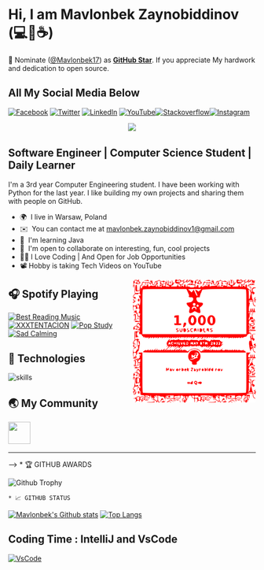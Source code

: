 <!-- Hi 👋 My name is Mavlonbek Zaynobiddinov
============================
<p align="center">
  <a href="https://github.com/DenverCoder1/readme-typing-svg"><img src="https://readme-typing-svg.herokuapp.com?color=%2336BCF7&lines=Full+stack+Web+Developer;Love+Coding;Good+at+Python;Always-Learning&font=Fira%20Code&center=true&width=440&height=45&color=f75c7e&vCenter=true&size=22"></a>
</p>

Software Engineer | Computer Science Student | Daily Learner
-----------------------------------------------------------------

I'm a 3rd year Computer Engineering student. I have been working with Python for the last year. I like building my own projects and sharing them with people on GitHub.

* 🌍  I live in Warsaw, Poland
* ✉️  You can contact me at [mavlonbek.zaynobiddinov1@gmail.com](mailto:mavlonbek.zaynobiddinov1@gmail.com)
* 🧠  I'm learning  Java
* 🤝  I'm open to collaborate on interesting, fun, cool projects
* 👨‍💻  I Love Coding | And Open for Job Opportunities
* 📽️  Hobby is taking Tech Videos on YouTube


### Skills
<p align="left">
<a href="https://www.python.org/" target="_blank" rel="noreferrer"><img src="https://raw.githubusercontent.com/danielcranney/readme-generator/main/public/icons/skills/python-colored.svg" width="36" height="36" alt="Python" /></a>
<a href="https://developer.mozilla.org/en-US/docs/Web/JavaScript" target="_blank" rel="noreferrer"><img src="https://raw.githubusercontent.com/danielcranney/readme-generator/main/public/icons/skills/javascript-colored.svg" width="36" height="36" alt="Javascript" /></a>
<a href="https://docs.microsoft.com/en-us/dotnet/csharp/" target="_blank" rel="noreferrer"><img src="https://raw.githubusercontent.com/danielcranney/readme-generator/main/public/icons/skills/csharp-colored.svg" width="36" height="36" alt="C#" /></a>
<a href="https://www.oracle.com/java/" target="_blank" rel="noreferrer"><img src="https://raw.githubusercontent.com/danielcranney/readme-generator/main/public/icons/skills/java-colored.svg" width="36" height="36" alt="Java" /></a>
<a href="https://developer.mozilla.org/en-US/docs/Glossary/HTML5" target="_blank" rel="noreferrer"><img src="https://raw.githubusercontent.com/danielcranney/readme-generator/main/public/icons/skills/html5-colored.svg" width="36" height="36" alt="HTML5" /></a>
<a href="https://reactjs.org/" target="_blank" rel="noreferrer"><img src="https://raw.githubusercontent.com/danielcranney/readme-generator/main/public/icons/skills/react-colored.svg" width="36" height="36" alt="React" /></a>
<a href="https://getbootstrap.com/" target="_blank" rel="noreferrer"><img src="https://raw.githubusercontent.com/danielcranney/readme-generator/main/public/icons/skills/bootstrap-colored.svg" width="36" height="36" alt="Bootstrap" /></a>
<a href="https://www.mongodb.com/" target="_blank" rel="noreferrer"><img src="https://raw.githubusercontent.com/danielcranney/readme-generator/main/public/icons/skills/mongodb-colored.svg" width="36" height="36" alt="MongoDB" /></a>
<a href="https://www.mysql.com/" target="_blank" rel="noreferrer"><img src="https://raw.githubusercontent.com/danielcranney/readme-generator/main/public/icons/skills/mysql-colored.svg" width="36" height="36" alt="MySQL" /></a>
<a href="https://www.postgresql.org/" target="_blank" rel="noreferrer"><img src="https://raw.githubusercontent.com/danielcranney/readme-generator/main/public/icons/skills/postgresql-colored.svg" width="36" height="36" alt="PostgreSQL" /></a>
<a href="https://flask.palletsprojects.com/en/2.0.x/" target="_blank" rel="noreferrer"><img src="https://raw.githubusercontent.com/danielcranney/readme-generator/main/public/icons/skills/flask-colored.svg" width="36" height="36" alt="Flask" /></a>
<a href="https://www.djangoproject.com/" target="_blank" rel="noreferrer"><img src="https://raw.githubusercontent.com/danielcranney/readme-generator/main/public/icons/skills/django-colored.svg" width="36" height="36" alt="Django" /></a>
<a href="https://ethereum.org/en/" target="_blank" rel="noreferrer"><img src="https://raw.githubusercontent.com/danielcranney/readme-generator/main/public/icons/skills/ethereum-colored.svg" width="36" height="36" alt="Ethereum" /></a>
</p>

### Socials
<a href="https://www.linkedin.com/in/mavlonbek-zaynobiddinov-9a34a61b6" target="_blank" rel="noreferrer"><img src="https://raw.githubusercontent.com/danielcranney/readme-generator/main/public/icons/socials/linkedin.svg" width="45" height="45" /></a><a href="https://stackoverflow.com/users/17987927/mavlonbek-zaynobiddinov" target="_blank" rel="noreferrer"><img src="https://raw.githubusercontent.com/danielcranney/readme-generator/main/public/icons/socials/stackoverflow.svg" width="45" height="45" /></a><a href="https://www.youtube.com/channel/UCaia8ddKiC7B2xqZUCwahTg/videos" target="_blank" rel="noreferrer"> <img src="https://www.logo.wine/a/logo/YouTube/YouTube-Icon-Full-Color-Logo.wine.svg" width="45" height="45" /></a><a href="https://www.instagram.com/mz_vlogs_/?hl=en" target="_blank" rel="noreferrer"> <img src="https://www.logo.wine/a/logo/Instagram/Instagram-Logo.wine.svg" width="45" height="45" /></a>






### Badges

<b>My GitHub Stats</b>


<img align="left" width="47%" height="200px" src="https://awesome-github-stats.azurewebsites.net/user-stats/Mavlonbek17?cardType=level&theme=react"/>

<img align="right" width="47%" height="200px" src="https://github-readme-stats.vercel.app/api/top-langs/?username=Mavlonbek17&layout=compact&cardType=level&theme=react"/>

<b>Top Repositories</b>

<div width="100%" align="center">
<a href="https://github.com/Mavlonbek17/ToDoApp" align="right"><img align="right" width="45%" src="https://github-readme-stats.vercel.app/api/pin/?username=Mavlonbek17&repo=ToDoApp&title_color=0891b2&text_color=ffffff&icon_color=0891b2&bg_color=1c1917&hide_border=true&locale=en" /></a></div><br /><br /><br /><br /><br /><br /><br />
</div> -->





# Hi, I am Mavlonbek Zaynobiddinov (💻💖☕)

📢 Nominate ([@Mavlonbek17](https://github.com/Mavlonbek17)) as **[GitHub Star](https://stars.github.com/nominate)**. If you appreciate My hardwork and dedication to open source.

<!-- markdownlint-enable MD033 -->
##  All My Social Media Below

[![Facebook](https://img.shields.io/badge/Facebook-%231877F2.svg?&style=flat-square&logo=facebook&logoColor=white)](https://m.facebook.com/mavlonbek.zaynobiddinov.3?ref=104) [![Twitter](https://img.shields.io/badge/Twitter-%231DA1F2.svg?&style=flat-square&logo=twitter&logoColor=white)](https://twitter.com/Zaynobiddinov_M) [![LinkedIn](https://img.shields.io/badge/LinkedIn-%230077B5.svg?&style=flat-square&logo=linkedin&logoColor=white)](https://www.linkedin.com/in/mavlonbek-zaynobiddinov-9a34a61b6) [![YouTube](https://img.shields.io/badge/YouTube-%23FF0000.svg?&style=flat-square&logo=youtube&logoColor=white)](https://www.youtube.com/channel/UCaia8ddKiC7B2xqZUCwahTg)[![Stackoverflow](https://img.shields.io/badge/-StackOverFlow-green)](https://stackoverflow.com/users/17987927/mavlonbek-zaynobiddinov)[![Instagram](https://img.shields.io/badge/-INSTAGRAM-blue)](https://www.instagram.com/mz_vlogs_/?hl=en)

<p align="center">
  <a href="https://github.com/DenverCoder1/readme-typing-svg"><img src="https://readme-typing-svg.herokuapp.com?color=%2336BCF7&lines=Full+stack+Web+Developer;Love+Coding;Good+at+Python;Always-Learning&font=Fira%20Code&center=true&width=440&height=45&color=f75c7e&vCenter=true&size=22"></a>
</p>

Software Engineer | Computer Science Student | Daily Learner
-----------------------------------------------------------------

I'm a 3rd year Computer Engineering student. I have been working with Python for the last year. I like building my own projects and sharing them with people on GitHub.

* 🌍  I live in Warsaw, Poland
* ✉️  You can contact me at [mavlonbek.zaynobiddinov1@gmail.com](mailto:mavlonbek.zaynobiddinov1@gmail.com)
* 🧠  I'm learning  Java
* 🤝  I'm open to collaborate on interesting, fun, cool projects
* 👨‍💻  I Love Coding | And Open for Job Opportunities
* 📽️  Hobby is taking Tech Videos on YouTube

<!-- markdownlint-disable MD033 --> 
<a href="https://www.youtube.com/channel/UCaia8ddKiC7B2xqZUCwahTg"><img src="https://github.com/Mavlonbek17/Mavlonbek17/blob/main/YouTubeSub.svg" width="250" align="right" alt="Waren Gonzaga's Dev Card"/></a>
<!-- markdownlint-enable MD033 -->

## 🎧 Spotify Playing

[![Best Reading Music](https://img.shields.io/badge/Best%20Reading%20Music-%231DB954.svg?&style=flat-square&logo=spotify&logoColor=white)](https://open.spotify.com/track/6VcyHKX0tZvwFYtgJL7IcX?si=710019fc64c44844) [![XXXTENTACION](https://img.shields.io/badge/XXXTENTACION%20Music-%231DB954.svg?&style=flat-square&logo=spotify&logoColor=white)](https://open.spotify.com/track/2ZRo7axmMPeSVUvDbGkJah?si=769f3ac431724d63) [![Pop Study](https://img.shields.io/badge/POP%20Study-%231DB954.svg?&style=flat-square&logo=spotify&logoColor=white)](https://open.spotify.com/playlist/37i9dQZF1DWSoyxGghlqv5?si=8942644900ae4ef9) [![Sad Calming](https://img.shields.io/badge/Sad%20Calming-%231DB954.svg?&style=flat-square&logo=spotify&logoColor=white)](https://open.spotify.com/playlist/37i9dQZF1DX7qK8ma5wgG1?si=83fdcf2eb0cb44ca)

<!-- [![Spotify](https://readme-spotify.warengonzaga.com/api/spotify)](https://open.spotify.com/user/vmt7lpqdatuelp2chw7ur2p2l) -->

## 🔧 Technologies

![skills](https://skillicons.dev/icons?i=html,css,c,cs,js,react,mongodb,mysql,py,django,idea,java,stackoverflow,eclipse,flask,docker,git,bash,jquery,nginx,vscode,bootstrap,discord,github&theme=light)

## 🌏 My Community
<a href="https://discord.gg/KzFmddJ2" target="_blank" rel="noreferrer"><img src="https://www.svgrepo.com/show/353655/discord-icon.svg" width="45" height="45" /></a>

<!-- ## 🍀 Sponsors and Supporters

[![BuyMeaCoffee](https://img.shields.io/badge/Buymeacoffee-%23FFDD00.svg?&style=for-the-badge&logo=buy-me-a-coffee&logoColor=black)](https://buymeacoff.ee/warengonzaga) [![Vercel](https://img.shields.io/badge/Vercel-%23000.svg?&style=for-the-badge&logo=vercel&logoColor=white)](https://vercel.com) [![CircleCI](https://img.shields.io/badge/CircleCI-%23000.svg?&style=for-the-badge&logo=CircleCI&logoColor=white)](https://vercel.com) [![GitBook](https://img.shields.io/badge/GitBook-%233884FF.svg?&style=for-the-badge&logo=gitbook&logoColor=white)](https://gitbook.io) [![Digital Ocean](https://img.shields.io/badge/Digital%20Ocean-%230080ff.svg?&style=for-the-badge&logo=digitalocean&logoColor=white)](https://digitalocean.com) [![Deepware](https://img.shields.io/badge/deepware-%23cb2653.svg?&style=for-the-badge&logoColor=white)](https://deepware.ai/) [![NOWPayments](https://img.shields.io/badge/NOWPayments-%2364ACFF.svg?&style=for-the-badge&logoColor=white)](https://nowpayments.io) [![StackHawk](https://img.shields.io/badge/Stackhawk-%2300CBC6.svg?&style=for-the-badge&logoColor=white)](https://stackhawk.com) -->

<!-- and **you**... [buy me a coffee](https://bmc.xyz/warengonzaga) if you love what I do! -->

---

<!-- markdownlint-disable MD033 -->

<!-- <details>
    <summary>&#128240 <b>Latest Blogs Posts</b></summary><br/>

<!-- BLOG-POST-LIST:START -->
<!-- - [Maintenance Your Windows Machine Like a Pro](https://blog.warengonzaga.com/maintenance-your-windows-machine-like-a-pro)
- [7 Awesome: Free Websites to Learn Web3](https://blog.warengonzaga.com/7-awesome-free-websites-to-learn-web3)
- [7 Awesome: Web Animation Libraries and Frameworks](https://blog.warengonzaga.com/7-awesome-web-animation-libraries-and-frameworks)
- [Organize Your Starred GitHub Repositories Like a Pro](https://blog.warengonzaga.com/organize-your-starred-github-repositories-like-a-pro)
- [The Perfect Domain Name for your JavaScript Library or Framework](https://blog.warengonzaga.com/the-perfect-domain-name-for-your-javascript-library-or-framework) -->
<!-- BLOG-POST-LIST:END -->

<!-- </details> --> -->

<!-- <details>
    <summary>&#128187 <b>GitHub Activities</b></summary><br/>

<!--START_SECTION:activity-->
<!-- 1. 🗣 Commented on [#12](https://github.com/ndujaLabs/metashu/issues/12) in [ndujaLabs/metashu](https://github.com/ndujaLabs/metashu) -->

<!--END_SECTION:activity-->

<!-- </details> --> * 🏆 GITHUB AWARDS

<!-- <details>
    <summary>&#127942 <b>GitHub Awards</b></summary><br/> -->


![Github Trophy](https://github-profile-trophy.vercel.app/?username=Mavlonbek17&theme=tokyonight)

<!-- </details> -->

<!-- <details> -->
    * 📈 GITHUB STATUS
[![Mavlonbek's Github stats](https://github-readme-stats.vercel.app/api?username=Mavlonbek17&count_private=true&show_icons=true&theme=tokyonight)](https://github.com/Mavlonbek17/github-readme-stats) 
[![Top Langs](https://github-readme-stats.vercel.app/api/top-langs/?username=Mavlonbek17&layout=compact&theme=tokyonight)](https://github.com/Mavlonbek17/github-readme-stats)



<!-- <details> -->
## Coding Time : IntelliJ and VsCode

[![VsCode](https://github-readme-stats.vercel.app/api/wakatime?username=mavlonbek)](https://github.com/anuraghazra/github-readme-stats)





<!-- </details> -->

<!-- markdownlint-enable MD033 -->
<!-- 
![Metrics](https://github.com/warengonzaga/warengonzaga/blob/main/github-metrics.svg)

---

💻💖☕ by [Waren Gonzaga](https://warengonzaga.com) | [YHWH](https://youtu.be/HHrxS4diLew?t=44) 🙏

[personal website]: https://warengonzaga.com
[business website]: https://wgcompanyhq.com
[biolink]: https://bio.link/warengonzaga
[facebook]: https://facebook.com/warengonzagaofficial
[twitter]: https://twitter.com/warengonzaga
[instagram]: https://instagram.com/wrngnzg
[youtube]: https://youtube.com/warengonzaga -->